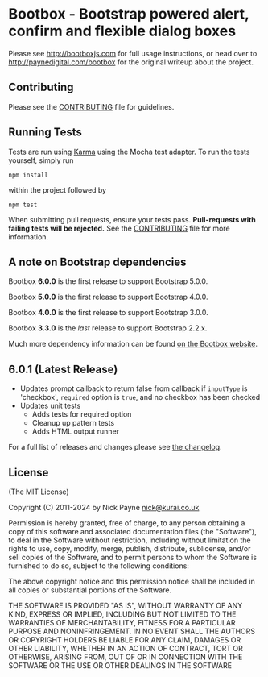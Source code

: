 # Bootbox - Bootstrap powered alert, confirm and flexible dialog boxes

Please see http://bootboxjs.com for full usage instructions, or head over to http://paynedigital.com/bootbox for
the original writeup about the project.

## Contributing

Please see the [CONTRIBUTING](https://github.com/bootboxjs/bootbox/blob/master/CONTRIBUTING.md) file for guidelines.

## Running Tests

Tests are run using [Karma](http://karma-runner.github.io/0.8/index.html) using the Mocha test adapter. To run the tests yourself, simply run 

```
npm install
``` 

within the project followed by 

```
npm test
```

When submitting pull requests, ensure your tests pass. **Pull-requests with failing tests will be rejected.** See the
[CONTRIBUTING](https://github.com/bootboxjs/bootbox/blob/master/CONTRIBUTING.md) file for more information.

## A note on Bootstrap dependencies

Bootbox **6.0.0** is the first release to support Bootstrap 5.0.0.

Bootbox **5.0.0** is the first release to support Bootstrap 4.0.0.

Bootbox **4.0.0** is the first release to support Bootstrap 3.0.0.

Bootbox **3.3.0** is the *last* release to support Bootstrap 2.2.x.

Much more dependency information can be found [on the Bootbox website](http://bootboxjs.com/getting-started.html#bootbox-dependencies).

## 6.0.1 (Latest Release)

- Updates prompt callback to return false from callback if `inputType` is 'checkbox', `required` option is `true`, and no checkbox has been checked
- Updates unit tests
  - Adds tests for required option
  - Cleanup up pattern tests
  - Adds HTML output runner

For a full list of releases and changes please see [the changelog](https://github.com/bootboxjs/bootbox/blob/master/CHANGELOG.md).

## License

(The MIT License)

Copyright (C) 2011-2024 by Nick Payne <nick@kurai.co.uk>

Permission is hereby granted, free of charge, to any person obtaining a copy
of this software and associated documentation files (the "Software"), to deal
in the Software without restriction, including without limitation the rights
to use, copy, modify, merge, publish, distribute, sublicense, and/or sell
copies of the Software, and to permit persons to whom the Software is
furnished to do so, subject to the following conditions:

The above copyright notice and this permission notice shall be included in
all copies or substantial portions of the Software.

THE SOFTWARE IS PROVIDED "AS IS", WITHOUT WARRANTY OF ANY KIND, EXPRESS OR
IMPLIED, INCLUDING BUT NOT LIMITED TO THE WARRANTIES OF MERCHANTABILITY,
FITNESS FOR A PARTICULAR PURPOSE AND NONINFRINGEMENT. IN NO EVENT SHALL THE
AUTHORS OR COPYRIGHT HOLDERS BE LIABLE FOR ANY CLAIM, DAMAGES OR OTHER
LIABILITY, WHETHER IN AN ACTION OF CONTRACT, TORT OR OTHERWISE, ARISING FROM,
OUT OF OR IN CONNECTION WITH THE SOFTWARE OR THE USE OR OTHER DEALINGS IN
THE SOFTWARE
